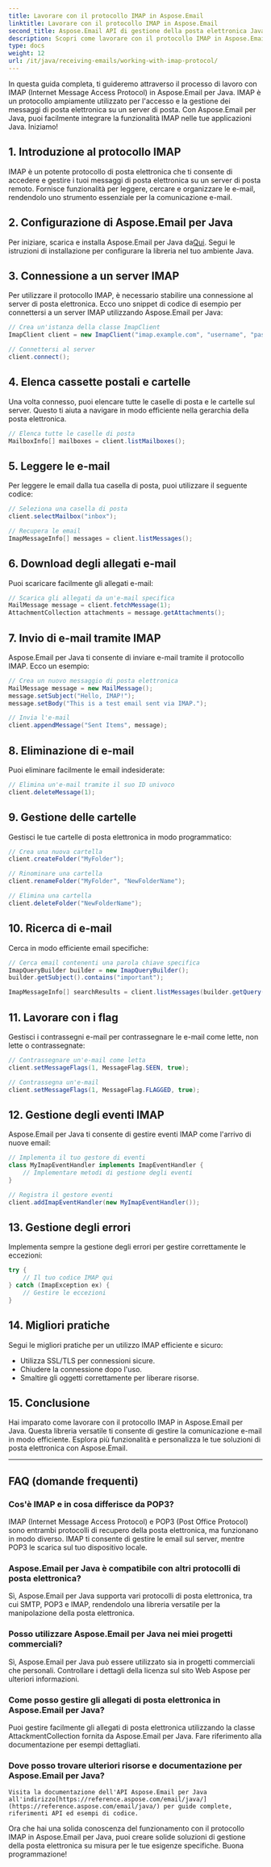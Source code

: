 ```yaml
---
title: Lavorare con il protocollo IMAP in Aspose.Email
linktitle: Lavorare con il protocollo IMAP in Aspose.Email
second_title: Aspose.Email API di gestione della posta elettronica Java
description: Scopri come lavorare con il protocollo IMAP in Aspose.Email per Java per gestire in modo efficiente la tua comunicazione e-mail.
type: docs
weight: 12
url: /it/java/receiving-emails/working-with-imap-protocol/
---
```


In questa guida completa, ti guideremo attraverso il processo di lavoro con IMAP (Internet Message Access Protocol) in Aspose.Email per Java. IMAP è un protocollo ampiamente utilizzato per l'accesso e la gestione dei messaggi di posta elettronica su un server di posta. Con Aspose.Email per Java, puoi facilmente integrare la funzionalità IMAP nelle tue applicazioni Java. Iniziamo!


## 1. Introduzione al protocollo IMAP

IMAP è un potente protocollo di posta elettronica che ti consente di accedere e gestire i tuoi messaggi di posta elettronica su un server di posta remoto. Fornisce funzionalità per leggere, cercare e organizzare le e-mail, rendendolo uno strumento essenziale per la comunicazione e-mail.

## 2. Configurazione di Aspose.Email per Java

 Per iniziare, scarica e installa Aspose.Email per Java da[Qui](https://releases.aspose.com/email/java/). Segui le istruzioni di installazione per configurare la libreria nel tuo ambiente Java.

## 3. Connessione a un server IMAP

Per utilizzare il protocollo IMAP, è necessario stabilire una connessione al server di posta elettronica. Ecco uno snippet di codice di esempio per connettersi a un server IMAP utilizzando Aspose.Email per Java:

```java
// Crea un'istanza della classe ImapClient
ImapClient client = new ImapClient("imap.example.com", "username", "password");

// Connettersi al server
client.connect();
```

## 4. Elenca cassette postali e cartelle

Una volta connesso, puoi elencare tutte le caselle di posta e le cartelle sul server. Questo ti aiuta a navigare in modo efficiente nella gerarchia della posta elettronica.

```java
// Elenca tutte le caselle di posta
MailboxInfo[] mailboxes = client.listMailboxes();
```

## 5. Leggere le e-mail

Per leggere le email dalla tua casella di posta, puoi utilizzare il seguente codice:

```java
// Seleziona una casella di posta
client.selectMailbox("inbox");

// Recupera le email
ImapMessageInfo[] messages = client.listMessages();
```

## 6. Download degli allegati e-mail

Puoi scaricare facilmente gli allegati e-mail:

```java
// Scarica gli allegati da un'e-mail specifica
MailMessage message = client.fetchMessage(1);
AttachmentCollection attachments = message.getAttachments();
```

## 7. Invio di e-mail tramite IMAP

Aspose.Email per Java ti consente di inviare e-mail tramite il protocollo IMAP. Ecco un esempio:

```java
// Crea un nuovo messaggio di posta elettronica
MailMessage message = new MailMessage();
message.setSubject("Hello, IMAP!");
message.setBody("This is a test email sent via IMAP.");

// Invia l'e-mail
client.appendMessage("Sent Items", message);
```

## 8. Eliminazione di e-mail

Puoi eliminare facilmente le email indesiderate:

```java
// Elimina un'e-mail tramite il suo ID univoco
client.deleteMessage(1);
```

## 9. Gestione delle cartelle

Gestisci le tue cartelle di posta elettronica in modo programmatico:

```java
// Crea una nuova cartella
client.createFolder("MyFolder");

// Rinominare una cartella
client.renameFolder("MyFolder", "NewFolderName");

// Elimina una cartella
client.deleteFolder("NewFolderName");
```

## 10. Ricerca di e-mail

Cerca in modo efficiente email specifiche:

```java
// Cerca email contenenti una parola chiave specifica
ImapQueryBuilder builder = new ImapQueryBuilder();
builder.getSubject().contains("important");

ImapMessageInfo[] searchResults = client.listMessages(builder.getQuery());
```

## 11. Lavorare con i flag

Gestisci i contrassegni e-mail per contrassegnare le e-mail come lette, non lette o contrassegnate:

```java
// Contrassegnare un'e-mail come letta
client.setMessageFlags(1, MessageFlag.SEEN, true);

// Contrassegna un'e-mail
client.setMessageFlags(1, MessageFlag.FLAGGED, true);
```

## 12. Gestione degli eventi IMAP

Aspose.Email per Java ti consente di gestire eventi IMAP come l'arrivo di nuove email:

```java
// Implementa il tuo gestore di eventi
class MyImapEventHandler implements ImapEventHandler {
    // Implementare metodi di gestione degli eventi
}

// Registra il gestore eventi
client.addImapEventHandler(new MyImapEventHandler());
```

## 13. Gestione degli errori

Implementa sempre la gestione degli errori per gestire correttamente le eccezioni:

```java
try {
    // Il tuo codice IMAP qui
} catch (ImapException ex) {
    // Gestire le eccezioni
}
```

## 14. Migliori pratiche

Segui le migliori pratiche per un utilizzo IMAP efficiente e sicuro:

- Utilizza SSL/TLS per connessioni sicure.
- Chiudere la connessione dopo l'uso.
- Smaltire gli oggetti correttamente per liberare risorse.

## 15. Conclusione

Hai imparato come lavorare con il protocollo IMAP in Aspose.Email per Java. Questa libreria versatile ti consente di gestire la comunicazione e-mail in modo efficiente. Esplora più funzionalità e personalizza le tue soluzioni di posta elettronica con Aspose.Email.

---

## FAQ (domande frequenti)

### Cos'è IMAP e in cosa differisce da POP3?
   IMAP (Internet Message Access Protocol) e POP3 (Post Office Protocol) sono entrambi protocolli di recupero della posta elettronica, ma funzionano in modo diverso. IMAP ti consente di gestire le email sul server, mentre POP3 le scarica sul tuo dispositivo locale.

### Aspose.Email per Java è compatibile con altri protocolli di posta elettronica?
   Sì, Aspose.Email per Java supporta vari protocolli di posta elettronica, tra cui SMTP, POP3 e IMAP, rendendolo una libreria versatile per la manipolazione della posta elettronica.

### Posso utilizzare Aspose.Email per Java nei miei progetti commerciali?
   Sì, Aspose.Email per Java può essere utilizzato sia in progetti commerciali che personali. Controllare i dettagli della licenza sul sito Web Aspose per ulteriori informazioni.

### Come posso gestire gli allegati di posta elettronica in Aspose.Email per Java?
   Puoi gestire facilmente gli allegati di posta elettronica utilizzando la classe AttackmentCollection fornita da Aspose.Email per Java. Fare riferimento alla documentazione per esempi dettagliati.

### Dove posso trovare ulteriori risorse e documentazione per Aspose.Email per Java?
    Visita la documentazione dell'API Aspose.Email per Java all'indirizzo[https://reference.aspose.com/email/java/](https://reference.aspose.com/email/java/) per guide complete, riferimenti API ed esempi di codice.

Ora che hai una solida conoscenza del funzionamento con il protocollo IMAP in Aspose.Email per Java, puoi creare solide soluzioni di gestione della posta elettronica su misura per le tue esigenze specifiche. Buona programmazione!